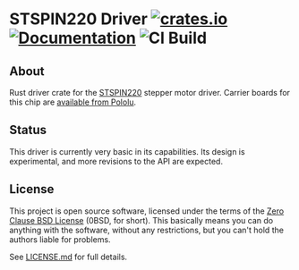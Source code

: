 # STSPIN220 Driver [![crates.io](https://img.shields.io/crates/v/stspin220.svg)](https://crates.io/crates/stspin220) [![Documentation](https://docs.rs/stspin220/badge.svg)](https://docs.rs/stspin220) ![CI Build](https://github.com/braun-embedded/stspin220/workflows/CI%20Build/badge.svg)

## About

Rust driver crate for the [STSPIN220] stepper motor driver. Carrier boards for this chip are [available from Pololu](https://www.pololu.com/category/260/stspin220-low-voltage-stepper-motor-driver-carriers).

## Status

This driver is currently very basic in its capabilities. Its design is experimental, and more revisions to the API are expected.

## License

This project is open source software, licensed under the terms of the [Zero Clause BSD License] (0BSD, for short). This basically means you can do anything with the software, without any restrictions, but you can't hold the authors liable for problems.

See [LICENSE.md] for full details.


[STSPIN220]: https://www.st.com/en/motor-drivers/stspin220.html
[Zero Clause BSD License]: https://opensource.org/licenses/0BSD
[LICENSE.md]: https://github.com/braun-embedded/stspin220/blob/master/LICENSE.md
